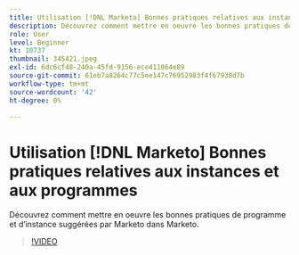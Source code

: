 ```yaml
---
title: Utilisation [!DNL Marketo] Bonnes pratiques relatives aux instances et aux programmes
description: Découvrez comment mettre en oeuvre les bonnes pratiques de programme et d’instance suggérées par Marketo dans Marketo.
role: User
level: Beginner
kt: 10737
thumbnail: 345421.jpeg
exl-id: 6dc6cf48-240a-45fd-9156-ece411064e89
source-git-commit: 61eb7a8264c77c5ee147c76952983f4f67938d7b
workflow-type: tm+mt
source-wordcount: '42'
ht-degree: 0%

---
```


# Utilisation [!DNL Marketo] Bonnes pratiques relatives aux instances et aux programmes

Découvrez comment mettre en oeuvre les bonnes pratiques de programme et d’instance suggérées par Marketo dans Marketo.

>[!VIDEO](https://video.tv.adobe.com/v/345421/?quality=12&learn=on)
